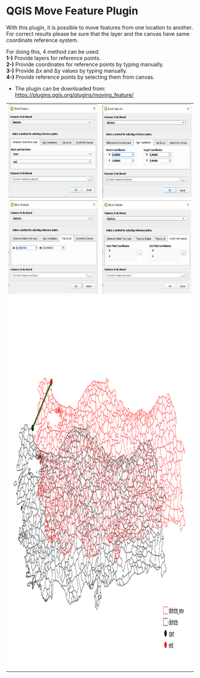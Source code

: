 # QGIS Move Feature Plugin

With this plugin, it is possible to move features from one location to another. For correct results please be sure that the layer and the canvas have same coordinate reference system.

For doing this, 4 method can be used:<br/>
**1-)** Provide layers for reference points.<br/>
**2-)** Provide coordinates for reference points by typing manually.<br/>
**3-)** Provide Δx and Δy values by typing manually.<br/>
**4-)** Provide reference points by selecting them from canvas.<br/>

* The plugin can be downloaded from: <a href="https://plugins.qgis.org/plugins/moving_feature/" target="_blank">https://plugins.qgis.org/plugins/moving_feature/</a>

<table>
	<tr>
		<td><img height="250px" src="../images/Reference Points From Layer.PNG" alt="" /></td>
		<td><img height="250px" src="../images/Type Coordinates.PNG" alt="" /></td>
	</tr>
	<tr>
		<td><img height="250px" src="../images/Type dx and dy.PNG" alt="" /></td>
		<td><img height="250px" src="../images/Select Reference Points From Canvas.PNG" alt="" /></td>
	</tr>
	<tr>
		<td colspan=2><img height="1000px" src="../images/Result.PNG" alt="" /></td>
	</tr>
	</table>
